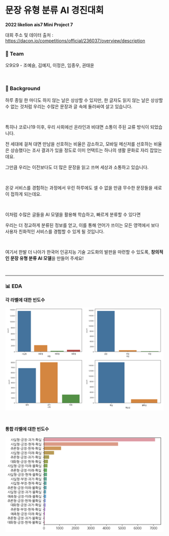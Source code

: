 # 문장 유형 분류 AI 경진대회

**2022 likelion ais7 Mini Project 7**

대회 주소 및 데이터 출처 : https://dacon.io/competitions/official/236037/overview/description

### 👫 Team
오9오9 - 조예슬, 김예지, 이정은, 임종우, 권태윤



<br/>

### 📌 Background

하루 종일 한 마디도 하지 않는 날은 상상할 수 있지만, 한 글자도 읽지 않는 날은 상상할 수 없는 것처럼 우리는 수많은 문장과 글 속에 둘러싸여 살고 있습니다.

<br/>

특히나 코로나19 이후, 우리 사회에선 온라인과 비대면 소통이 주된 교류 방식이 되었습니다.

전 세대에 걸쳐 대면 만남을 선호하는 비율은 감소하고, 모바일 메신저를 선호하는 비율은 상승했다는 조사 결과가 있을 정도로 이미 언택트는 하나의 생활 문화로 자리 잡았는데요.

그만큼 우리는 이전보다도 더 많은 문장을 읽고 쓰며 세상과 소통하고 있습니다.

<br/>

온갖 서비스를 경험하는 과정에서 우린 하루에도 셀 수 없을 만큼 무수한 문장들을 새로이 접하게 되는데요.

<br/>

이처럼 수많은 글들을 AI 모델을 활용해 학습하고, 빠르게 분류할 수 있다면

우리는 더 정교하게 분류된 정보를 얻고, 이를 통해 언어가 쓰이는 모든 영역에서 보다 사용자 친화적인 서비스를 경험할 수 있게 될 것입니다.

<br/>

여기서 한발 더 나아가 한국어 인공지능 기술 고도화의 발판을 마련할 수 있도록, **창의적인 문장 유형 분류 AI 모델**을 만들어 주세요!

<br/>

***

### 📊 EDA

**각 라벨에 대한 빈도수**

<p align='center'>
<img src='../img/sentence_category_labels.png' width='800px'>
</p>

<br/>

**통합 라벨에 대한 빈도수**

<p align='center'>
<img src='../img/sentence_category_label.png' width='700px'>
</p>